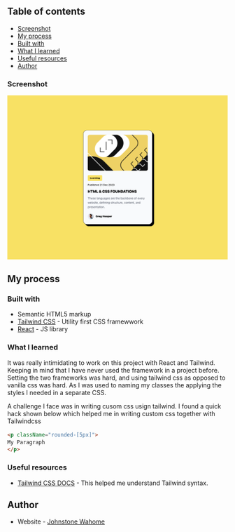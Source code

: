 ## Table of contents
- [Screenshot](#screenshot)
- [My process](#my-process)
- [Built with](#built-with)
- [What I learned](#what-i-learned)
- [Useful resources](#useful-resources)
- [Author](#author)

### Screenshot

![](./Screenshot.png)

## My process

### Built with
- Semantic HTML5 markup
- [Tailwind CSS](https://tailwindcss.com/) - Utility first CSS framewwork
- [React](https://reactjs.org/) - JS library

### What I learned

It was really intimidating to work on this project with React and Tailwind. Keeping in mind that I have never used the framework in a project before. Setting the two frameworks was hard, and using tailwind css as opposed to vanilla css was hard. As I was used to naming my classes the applying the styles I needed in a separate CSS.

A challenge I face was in writing cusom css usign tailwind. I found a quick hack shown below which helped me in writing custom css together with Tailwindcss 

```html
<p className="rounded-[5px]">
My Paragraph
</p>
```

### Useful resources

- [Tailwind CSS DOCS](https://tailwindcss.com/docs) - This helped me understand Tailwind syntax.

## Author

- Website - [Johnstone Wahome](#)
